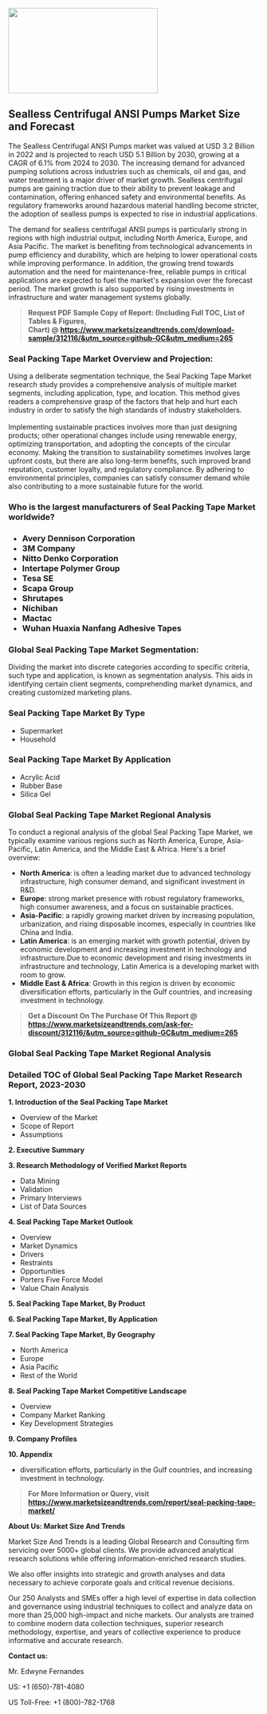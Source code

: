 <p><img class="alignnone size-medium wp-image-20088" src="https://ffe5etoiles.com/wp-content/uploads/2024/12/MST1-300x171.png" alt="" width="300" height="171" /></p><h2>Sealless Centrifugal ANSI Pumps Market Size and Forecast</h2><p>The Sealless Centrifugal ANSI Pumps market was valued at USD 3.2 Billion in 2022 and is projected to reach USD 5.1 Billion by 2030, growing at a CAGR of 6.1% from 2024 to 2030. The increasing demand for advanced pumping solutions across industries such as chemicals, oil and gas, and water treatment is a major driver of market growth. Sealless centrifugal pumps are gaining traction due to their ability to prevent leakage and contamination, offering enhanced safety and environmental benefits. As regulatory frameworks around hazardous material handling become stricter, the adoption of sealless pumps is expected to rise in industrial applications.</p><p>The demand for sealless centrifugal ANSI pumps is particularly strong in regions with high industrial output, including North America, Europe, and Asia Pacific. The market is benefiting from technological advancements in pump efficiency and durability, which are helping to lower operational costs while improving performance. In addition, the growing trend towards automation and the need for maintenance-free, reliable pumps in critical applications are expected to fuel the market's expansion over the forecast period. The market growth is also supported by rising investments in infrastructure and water management systems globally.</p></p><blockquote id="" class=""><strong>Request PDF Sample Copy of Report: (Including Full TOC, List of Tables &amp; Figures, Chart)&nbsp;@&nbsp;<strong><a href="https://www.marketsizeandtrends.com/download-sample/312116/&utm_source=github-GC&utm_medium=265" target="_blank">https://www.marketsizeandtrends.com/download-sample/312116/&utm_source=github-GC&utm_medium=265</a></strong></strong></blockquote><h3 id="" class="">Seal Packing Tape Market&nbsp;Overview and Projection:</h3><p id="" class="">Using a deliberate segmentation technique, the Seal Packing Tape Market research study provides a comprehensive analysis of multiple market segments, including application, type, and location. This method gives readers a comprehensive grasp of the factors that help and hurt each industry in order to satisfy the high standards of industry stakeholders. <br /> <br />Implementing sustainable practices involves more than just designing products; other operational changes include using renewable energy, optimizing transportation, and adopting the concepts of the circular economy. Making the transition to sustainability sometimes involves large upfront costs, but there are also long-term benefits, such improved brand reputation, customer loyalty, and regulatory compliance. By adhering to environmental principles, companies can satisfy consumer demand while also contributing to a more sustainable future for the world.</p><h3 id="" class="">Who is the largest manufacturers of&nbsp;Seal Packing Tape Market worldwide?</h3><h3 class=""><p><ul><li>Avery Dennison Corporation </li><li> 3M Company </li><li> Nitto Denko Corporation </li><li> Intertape Polymer Group </li><li> Tesa SE </li><li> Scapa Group </li><li> Shrutapes </li><li> Nichiban </li><li> Mactac </li><li> Wuhan Huaxia Nanfang Adhesive Tapes</li></ul></p></h3><h3 id="" class="">Global&nbsp;Seal Packing Tape Market Segmentation:</h3><p id="" class="">Dividing the market into discrete categories according to specific criteria, such type and application, is known as segmentation analysis. This aids in identifying certain client segments, comprehending market dynamics, and creating customized marketing plans.</p><h3 id="" class="">Seal Packing Tape Market&nbsp;By Type</h3><p><p><ul><li>Supermarket</li><li> Household</p></li></ul></p></p><h3 id="" class="">Seal Packing Tape Market&nbsp;By Application</h3><p class=""><p><ul><li>Acrylic Acid</li><li> Rubber Base</li><li> Silica Gel</li></ul></p></p><h3 id="" class="">Global Seal Packing Tape Market Regional Analysis</h3><p id="" class="">To conduct a regional analysis of the global Seal Packing Tape Market, we typically examine various regions such as North America, Europe, Asia-Pacific, Latin America, and the Middle East &amp; Africa. Here's a brief overview:</p><ul><li><strong>North America</strong>: is often a leading market due to advanced technology infrastructure, high consumer demand, and significant investment in R&amp;D.</li><li><strong>Europe</strong>: strong market presence with robust regulatory frameworks, high consumer awareness, and a focus on sustainable practices.</li><li><strong>Asia-Pacific</strong>: a rapidly growing market driven by increasing population, urbanization, and rising disposable incomes, especially in countries like China and India.</li><li><strong>Latin America</strong>: is an emerging market with growth potential, driven by economic development and increasing investment in technology and infrastructure.Due to economic development and rising investments in infrastructure and technology, Latin America is a developing market with room to grow.</li><li><strong>Middle East &amp; Africa</strong>: Growth in this region is driven by economic diversification efforts, particularly in the Gulf countries, and increasing investment in technology.</li></ul><blockquote id="" class=""><strong>Get a Discount On The Purchase Of This Report @ <strong><a href="https://www.marketsizeandtrends.com/ask-for-discount/312116/&utm_source=github-GC&utm_medium=265" target="_blank">https://www.marketsizeandtrends.com/ask-for-discount/312116/&utm_source=github-GC&utm_medium=265</a></strong></strong></blockquote><h3 id="" class="">Global Seal Packing Tape Market Regional Analysis</h3><h3 id="" class="">Detailed TOC of Global Seal Packing Tape Market Research Report, 2023-2030</h3><p id="" class=""><strong>1. Introduction of the Seal Packing Tape Market</strong></p><ul><li>Overview of the Market</li><li>Scope of Report</li><li>Assumptions</li></ul><p id="" class=""><strong>2. Executive Summary</strong></p><p id="" class=""><strong>3. Research Methodology of Verified Market Reports</strong></p><ul><li>Data Mining</li><li>Validation</li><li>Primary Interviews</li><li>List of Data Sources</li></ul><p id="" class=""><strong>4. Seal Packing Tape Market Outlook</strong></p><ul><li>Overview</li><li>Market Dynamics</li><li>Drivers</li><li>Restraints</li><li>Opportunities</li><li>Porters Five Force Model</li><li>Value Chain Analysis</li></ul><p id="" class=""><strong>5. Seal Packing Tape Market, By Product</strong></p><p id="" class=""><strong>6. Seal Packing Tape Market, By Application</strong></p><p id="" class=""><strong>7. Seal Packing Tape Market, By Geography</strong></p><ul><li>North America</li><li>Europe</li><li>Asia Pacific</li><li>Rest of the World</li></ul><p id="" class=""><strong>8. Seal Packing Tape Market Competitive Landscape</strong></p><ul><li>Overview</li><li>Company Market Ranking</li><li>Key Development Strategies</li></ul><p id="" class=""><strong>9. Company Profiles</strong></p><p id="" class=""><strong>10. Appendix</strong></p><ul><li>diversification efforts, particularly in the Gulf countries, and increasing investment in technology.</li></ul><blockquote id="" class=""><strong>For More Information or Query, visit <strong><strong><a href="https://www.marketsizeandtrends.com/report/seal-packing-tape-market/" target="_blank">https://www.marketsizeandtrends.com/report/seal-packing-tape-market/</a></strong></strong></strong></blockquote><p id="" class=""><strong>About Us: Market Size And Trends</strong></p><p id="" class="">Market Size And Trends is a leading Global Research and Consulting firm servicing over 5000+ global clients. We provide advanced analytical research solutions while offering information-enriched research studies.</p><p id="" class="">We also offer insights into strategic and growth analyses and data necessary to achieve corporate goals and critical revenue decisions.</p><p id="" class="">Our 250 Analysts and SMEs offer a high level of expertise in data collection and governance using industrial techniques to collect and analyze data on more than 25,000 high-impact and niche markets. Our analysts are trained to combine modern data collection techniques, superior research methodology, expertise, and years of collective experience to produce informative and accurate research.</p><p id="" class=""><strong>Contact us:</strong></p><p id="" class="">Mr. Edwyne Fernandes</p><p id="" class="">US: +1 (650)-781-4080</p><p id="" class="">US Toll-Free: +1 (800)-782-1768</p>
